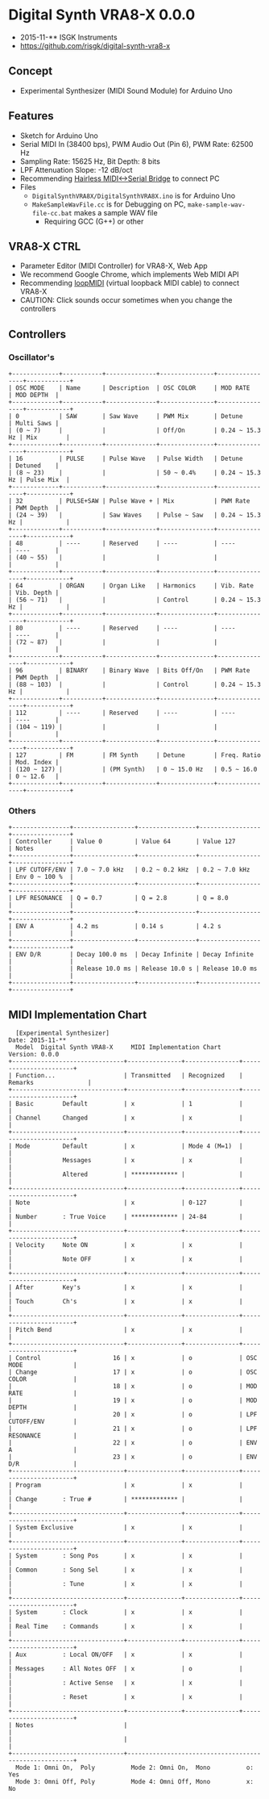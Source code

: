 # Digital Synth VRA8-X 0.0.0

- 2015-11-** ISGK Instruments
- <https://github.com/risgk/digital-synth-vra8-x>

## Concept

- Experimental Synthesizer (MIDI Sound Module) for Arduino Uno

## Features

- Sketch for Arduino Uno
- Serial MIDI In (38400 bps), PWM Audio Out (Pin 6), PWM Rate: 62500 Hz
- Sampling Rate: 15625 Hz, Bit Depth: 8 bits
- LPF Attenuation Slope: -12 dB/oct
- Recommending [Hairless MIDI<->Serial Bridge](http://projectgus.github.io/hairless-midiserial/) to connect PC
- Files
    - `DigitalSynthVRA8X/DigitalSynthVRA8X.ino` is for Arduino Uno
    - `MakeSampleWavFile.cc` is for Debugging on PC, `make-sample-wav-file-cc.bat` makes a sample WAV file
        - Requiring GCC (G++) or other

## VRA8-X CTRL

- Parameter Editor (MIDI Controller) for VRA8-X, Web App
- We recommend Google Chrome, which implements Web MIDI API
- Recommending [loopMIDI](http://www.tobias-erichsen.de/software/loopmidi.html) (virtual loopback MIDI cable) to connect VRA8-X
- CAUTION: Click sounds occur sometimes when you change the controllers

## Controllers

### Oscillator's

    +-------------+-----------+--------------+---------------+----------------+------------+
    | OSC MODE    | Name      | Description  | OSC COLOR     | MOD RATE       | MOD DEPTH  |
    +-------------+-----------+--------------+---------------+----------------+------------+
    | 0           | SAW       | Saw Wave     | PWM Mix       | Detune         | Multi Saws |
    | (0 ~ 7)     |           |              | Off/On        | 0.24 ~ 15.3 Hz | Mix        |
    +-------------+-----------+--------------+---------------+----------------+------------+
    | 16          | PULSE     | Pulse Wave   | Pulse Width   | Detune         | Detuned    |
    | (8 ~ 23)    |           |              | 50 ~ 0.4%     | 0.24 ~ 15.3 Hz | Pulse Mix  |
    +-------------+-----------+--------------+---------------+----------------+------------+
    | 32          | PULSE+SAW | Pulse Wave + | Mix           | PWM Rate       | PWM Depth  |
    | (24 ~ 39)   |           | Saw Waves    | Pulse ~ Saw   | 0.24 ~ 15.3 Hz |            |
    +-------------+-----------+--------------+---------------+----------------+------------+
    | 48          | ----      | Reserved     | ----          | ----           | ----       |
    | (40 ~ 55)   |           |              |               |                |            |
    +-------------+-----------+--------------+---------------+----------------+------------+
    | 64          | ORGAN     | Organ Like   | Harmonics     | Vib. Rate      | Vib. Depth |
    | (56 ~ 71)   |           |              | Control       | 0.24 ~ 15.3 Hz |            |
    +-------------+-----------+--------------+---------------+----------------+------------+
    | 80          | ----      | Reserved     | ----          | ----           | ----       |
    | (72 ~ 87)   |           |              |               |                |            |
    +-------------+-----------+--------------+---------------+----------------+------------+
    | 96          | BINARY    | Binary Wave  | Bits Off/On   | PWM Rate       | PWM Depth  |
    | (88 ~ 103)  |           |              | Control       | 0.24 ~ 15.3 Hz |            |
    +-------------+-----------+--------------+---------------+----------------+------------+
    | 112         | ----      | Reserved     | ----          | ----           | ----       |
    | (104 ~ 119) |           |              |               |                |            |
    +-------------+-----------+--------------+---------------+----------------+------------+
    | 127         | FM        | FM Synth     | Detune        | Freq. Ratio    | Mod. Index |
    | (120 ~ 127) |           | (PM Synth)   | 0 ~ 15.0 Hz   | 0.5 ~ 16.0     | 0 ~ 12.6   |
    +-------------+-----------+--------------+---------------+----------------+------------+

### Others

    +----------------+-----------------+----------------+-----------------+----------------+
    | Controller     | Value 0         | Value 64       | Value 127       | Notes          |
    +----------------+-----------------+----------------+-----------------+----------------+
    | LPF CUTOFF/ENV | 7.0 ~ 7.0 kHz   | 0.2 ~ 0.2 kHz  | 0.2 ~ 7.0 kHz   | Env 0 ~ 100 %  |
    +----------------+-----------------+----------------+-----------------+----------------+
    | LPF RESONANCE  | Q = 0.7         | Q = 2.8        | Q = 8.0         |                |
    +----------------+-----------------+----------------+-----------------+----------------+
    | ENV A          | 4.2 ms          | 0.14 s         | 4.2 s           |                |
    +----------------+-----------------+----------------+-----------------+----------------+
    | ENV D/R        | Decay 100.0 ms  | Decay Infinite | Decay Infinite  |                |
    |                | Release 10.0 ms | Release 10.0 s | Release 10.0 ms |                |
    +----------------+-----------------+----------------+-----------------+----------------+

## MIDI Implementation Chart

      [Experimental Synthesizer]                                      Date: 2015-11-**       
      Model  Digital Synth VRA8-X     MIDI Implementation Chart       Version: 0.0.0         
    +-------------------------------+---------------+---------------+-----------------------+
    | Function...                   | Transmitted   | Recognized    | Remarks               |
    +-------------------------------+---------------+---------------+-----------------------+
    | Basic        Default          | x             | 1             |                       |
    | Channel      Changed          | x             | x             |                       |
    +-------------------------------+---------------+---------------+-----------------------+
    | Mode         Default          | x             | Mode 4 (M=1)  |                       |
    |              Messages         | x             | x             |                       |
    |              Altered          | ************* |               |                       |
    +-------------------------------+---------------+---------------+-----------------------+
    | Note                          | x             | 0-127         |                       |
    | Number       : True Voice     | ************* | 24-84         |                       |
    +-------------------------------+---------------+---------------+-----------------------+
    | Velocity     Note ON          | x             | x             |                       |
    |              Note OFF         | x             | x             |                       |
    +-------------------------------+---------------+---------------+-----------------------+
    | After        Key's            | x             | x             |                       |
    | Touch        Ch's             | x             | x             |                       |
    +-------------------------------+---------------+---------------+-----------------------+
    | Pitch Bend                    | x             | x             |                       |
    +-------------------------------+---------------+---------------+-----------------------+
    | Control                    16 | x             | o             | OSC MODE              |
    | Change                     17 | x             | o             | OSC COLOR             |
    |                            18 | x             | o             | MOD RATE              |
    |                            19 | x             | o             | MOD DEPTH             |
    |                            20 | x             | o             | LPF CUTOFF/ENV        |
    |                            21 | x             | o             | LPF RESONANCE         |
    |                            22 | x             | o             | ENV A                 |
    |                            23 | x             | o             | ENV D/R               |
    +-------------------------------+---------------+---------------+-----------------------+
    | Program                       | x             | x             |                       |
    | Change       : True #         | ************* |               |                       |
    +-------------------------------+---------------+---------------+-----------------------+
    | System Exclusive              | x             | x             |                       |
    +-------------------------------+---------------+---------------+-----------------------+
    | System       : Song Pos       | x             | x             |                       |
    | Common       : Song Sel       | x             | x             |                       |
    |              : Tune           | x             | x             |                       |
    +-------------------------------+---------------+---------------+-----------------------+
    | System       : Clock          | x             | x             |                       |
    | Real Time    : Commands       | x             | x             |                       |
    +-------------------------------+---------------+---------------+-----------------------+
    | Aux          : Local ON/OFF   | x             | x             |                       |
    | Messages     : All Notes OFF  | x             | o             |                       |
    |              : Active Sense   | x             | x             |                       |
    |              : Reset          | x             | x             |                       |
    +-------------------------------+---------------+---------------+-----------------------+
    | Notes                         |                                                       |
    |                               |                                                       |
    +-------------------------------+-------------------------------------------------------+
      Mode 1: Omni On,  Poly          Mode 2: Omni On,  Mono          o: Yes                 
      Mode 3: Omni Off, Poly          Mode 4: Omni Off, Mono          x: No                  
